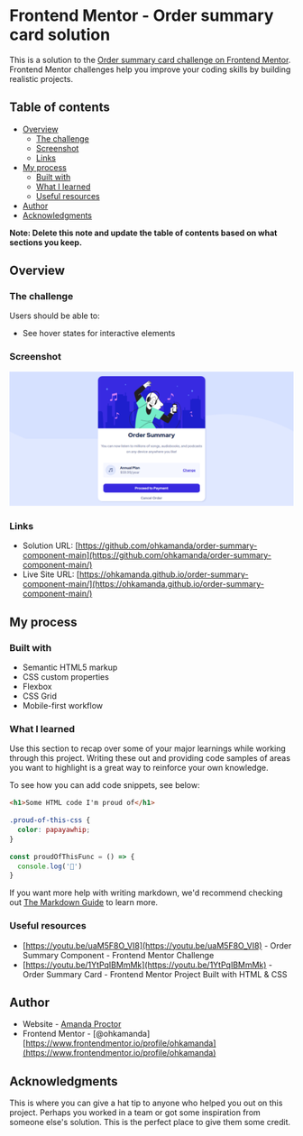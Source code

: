 # Frontend Mentor - Order summary card solution

This is a solution to the [Order summary card challenge on Frontend Mentor](https://www.frontendmentor.io/challenges/order-summary-component-QlPmajDUj). Frontend Mentor challenges help you improve your coding skills by building realistic projects. 

## Table of contents

- [Overview](#overview)
  - [The challenge](#the-challenge)
  - [Screenshot](#screenshot)
  - [Links](#links)
- [My process](#my-process)
  - [Built with](#built-with)
  - [What I learned](#what-i-learned)
  - [Useful resources](#useful-resources)
- [Author](#author)
- [Acknowledgments](#acknowledgments)

**Note: Delete this note and update the table of contents based on what sections you keep.**

## Overview

### The challenge

Users should be able to:

- See hover states for interactive elements

### Screenshot

![](./screenshot.png)

### Links

- Solution URL: [https://github.com/ohkamanda/order-summary-component-main](https://github.com/ohkamanda/order-summary-component-main/)
- Live Site URL: [https://ohkamanda.github.io/order-summary-component-main/](https://ohkamanda.github.io/order-summary-component-main/)

## My process

### Built with

- Semantic HTML5 markup
- CSS custom properties
- Flexbox
- CSS Grid
- Mobile-first workflow

### What I learned

Use this section to recap over some of your major learnings while working through this project. Writing these out and providing code samples of areas you want to highlight is a great way to reinforce your own knowledge.

To see how you can add code snippets, see below:

```html
<h1>Some HTML code I'm proud of</h1>
```
```css
.proud-of-this-css {
  color: papayawhip;
}
```
```js
const proudOfThisFunc = () => {
  console.log('🎉')
}
```

If you want more help with writing markdown, we'd recommend checking out [The Markdown Guide](https://www.markdownguide.org/) to learn more.


### Useful resources

- [https://youtu.be/uaM5F8O_VI8](https://youtu.be/uaM5F8O_VI8) - Order Summary Component - Frontend Mentor Challenge
- [https://youtu.be/1YtPqIBMmMk](https://youtu.be/1YtPqIBMmMk) - Order Summary Card - Frontend Mentor Project Built with HTML & CSS

## Author

- Website - [Amanda Proctor](https://www.nfiniteweb.com)
- Frontend Mentor - [@ohkamanda][https://www.frontendmentor.io/profile/ohkamanda](https://www.frontendmentor.io/profile/ohkamanda)

## Acknowledgments

This is where you can give a hat tip to anyone who helped you out on this project. Perhaps you worked in a team or got some inspiration from someone else's solution. This is the perfect place to give them some credit.
